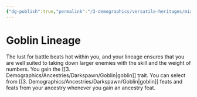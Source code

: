 ```yaml
---
{"dg-publish":true,"permalink":"/3-demographics/versatile-heritages/mixed-lineage/goblin-lineage/","noteIcon":""}
---
```


# Goblin Lineage

The lust for battle beats hot within you, and your lineage ensures that you are well suited to taking down larger enemies with the skill and the weight of numbers. You gain the [[3. Demographics/Ancestries/Darkspawn/Goblin\|goblin]] trait. You can select from [[3. Demographics/Ancestries/Darkspawn/Goblin\|goblin]] feats and feats from your ancestry whenever you gain an ancestry feat. 